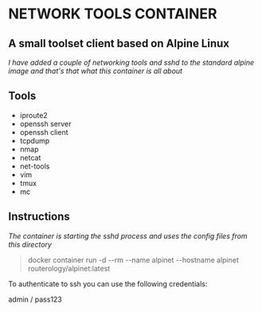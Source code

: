 # NETWORK TOOLS CONTAINER

## A small toolset client based on Alpine Linux

*I have added a couple of networking tools and sshd to the standard alpine image and that's that what this container is all about*

## Tools

- iproute2
- openssh server
- openssh client
- tcpdump
- nmap
- netcat
- net-tools
- vim
- tmux
- mc

## Instructions

*The container is starting the sshd process and uses the config files from this directory*

> docker container run -d --rm --name alpinet --hostname alpinet routerology/alpinet:latest

To authenticate to ssh you can use the following credentials:

admin / pass123
